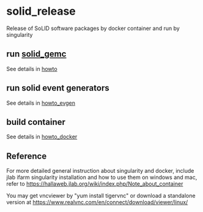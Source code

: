 # solid_release
Release of SoLID software packages by docker container and run by singularity

run [solid_gemc](https://github.com/JeffersonLab/solid_gemc)
--------------------
See details in [howto](https://github.com/JeffersonLab/solid_release/blob/master/howto.md)

run solid event generators 
--------------------
See details in [howto_evgen](https://github.com/JeffersonLab/solid_release/blob/master/howto_evgen.md)

build container 
--------------------
See details in [howto_docker](https://github.com/JeffersonLab/solid_release/blob/master/howto_docker.md)

Reference
--------------------
For more detailed general instruction about singularity and docker, include jlab ifarm singularity installation and how to use them on windows and mac, refer to https://hallaweb.jlab.org/wiki/index.php/Note_about_container

You may get vncviewer by "yum install tigervnc" or download a standalone version at https://www.realvnc.com/en/connect/download/viewer/linux/


